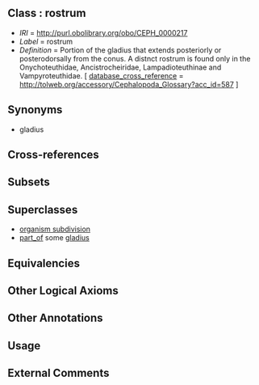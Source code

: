 
## Class : rostrum

 * *IRI* = http://purl.obolibrary.org/obo/CEPH_0000217
 * *Label* = rostrum
 * *Definition* = Portion of the gladius that extends posteriorly or posterodorsally from the conus. A distnct rostrum is found only in the Onychoteuthidae, Ancistrocheiridae, Lampadioteuthinae and Vampyroteuthidae.  [ [database_cross_reference](../../ef/oboInOwl#hasDbXref.md) = http://tolweb.org/accessory/Cephalopoda_Glossary?acc_id=587 ]

## Synonyms

 * gladius

## Cross-references


## Subsets


## Superclasses

 * [organism subdivision](../../UBERON/75/UBERON_0000475.md)
 * [part_of](../../BFO/50/BFO_0000050.md) some [gladius](../../CEPH/24/CEPH_0000124.md)

## Equivalencies


## Other Logical Axioms


## Other Annotations


## Usage


## External Comments


